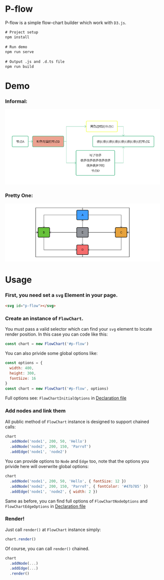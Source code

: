 # P-flow

P-flow is a simple flow-chart builder which work with `D3.js`.

```
# Project setup
npm install

# Run demo
npm run serve

# Output .js and .d.ts file
npm run build
```

# Demo

### Informal:

![Demo1](./public/demo1.png)

### Pretty One:

![Demo2](./public/demo2.png)

# Usage

### First, you need set a `svg` Element in your page.

```html
<svg id="p-flow"></svg>
```

### Create an instance of `FlowChart`.

You must pass a valid selector which can find your `svg` element to locate render position. In this case you can code like this:

```javascript
const chart = new FlowChart('#p-flow')
```

You can also privide some global options like:

```javascript
const options = {
  width: 400,
  height: 300,
  fontSize: 16
}
const chart = new FlowChart('#p-flow', options)
```

Full options see: `FlowChartInitialOptions` in [Declaration file](dist/chart.d.ts)

### Add nodes and link them

All public method of `FlowChart` instance is designed to support chained calls:

```javascript
chart
  .addNode('node1', 200, 50, 'Hello')
  .addNode('node2', 200, 150, 'ParroT')
  .addEdge('node1', 'node2')
```

You can provide options to `Node` and `Edge` too, note that the options you privide here will overwrite global options:

```javascript
chart
  .addNode('node1', 200, 50, 'Hello', { fontSize: 12 })
  .addNode('node2', 200, 150, 'ParroT', { fontColor: '#47b785' })
  .addEdge('node1', 'node2', { width: 2 })
```

Same as before, you can find full options of `FlowChartNodeOptions` and `FlowChartEdgeOptions` in [Declaration file](dist/chart.d.ts)

### Render!

Just call `render()` at `FlowChart` instance simply:

```javascript
chart.render()
```

Of course, you can call `render()` chained.

```javascript
chart
  .addNode(...)
  .addEdge(...)
  .render()
```
